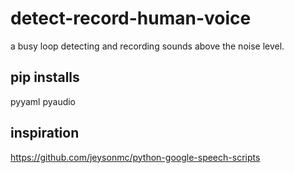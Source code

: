 # detect-record-human-voice
a busy loop detecting and recording sounds above the noise level.

## pip installs
pyyaml
pyaudio

## inspiration

https://github.com/jeysonmc/python-google-speech-scripts
